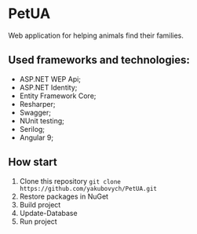 # PetUA

Web application for helping animals find their families.

## Used frameworks and technologies:
- ASP.NET WEP Api;
- ASP.NET Identity;
- Entity Framework Core;
- Resharper;
- Swagger;
- NUnit testing;
- Serilog;
- Angular 9;

## How start

1. Clone this repository
`git clone https://github.com/yakubovych/PetUA.git`
2. Restore packages in NuGet 
3. Build project
4. Update-Database
5. Run project
